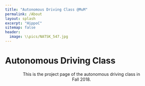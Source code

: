 ```yaml
---
title: "Autonomous Driving Class @MuM"
permalink: /About
layout: splash
excerpt: "HippoC"
sitemap: false
header:
  image: \\pics/NATSK_547.jpg
---
```

<h1>Autonomous Driving Class</h1>

<div style="margin-left:10%; margin-right:10%; text-align: center">
This is the project page of the autonomous driving class in Fall 2018. 
</div>
